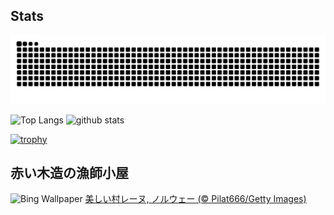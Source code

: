 ## Stats
<picture>
  <source media="(prefers-color-scheme: dark)" srcset="https://raw.githubusercontent.com/ba230t/ba230t/output/github-contribution-grid-snake-dark.svg">
  <source media="(prefers-color-scheme: light)" srcset="https://raw.githubusercontent.com/ba230t/ba230t/output/github-contribution-grid-snake.svg">
  <img alt="github contribution grid snake animation" src="https://raw.githubusercontent.com/ba230t/ba230t/output/github-contribution-grid-snake.svg">
</picture>

<p align="left">
  <img alt="Top Langs" height="150px" src="https://github-readme-stats.vercel.app/api/top-langs/?username=ba230t&layout=compact&theme=transparent" />
  <img alt="github stats" height="150px" src="https://github-readme-stats.vercel.app/api?username=ba230t&theme=transparent" />
</p>

[![trophy](https://github-profile-trophy.vercel.app/?username=ba230t&theme=transparent&column=7)](https://github.com/ryo-ma/github-profile-trophy)


<!-- Bing Wallpaper Start -->
## 赤い木造の漁師小屋
![Bing Wallpaper](https://www.bing.com/th?id=OHR.ReinefjordenNorway_JA-JP8145740016_1920x1080.jpg&rf=LaDigue_1920x1080.jpg&pid=hp)
[美しい村レーヌ, ノルウェー (© Pilat666/Getty Images)](https://www.bing.com/search?q=%E3%83%8E%E3%83%AB%E3%82%A6%E3%82%A7%E3%83%BC%E3%81%AE%E3%83%AC%E3%83%BC%E3%83%8C&form=hpcapt&filters=HpDate%3a%2220241216_1500%22)
<!-- Bing Wallpaper End -->

